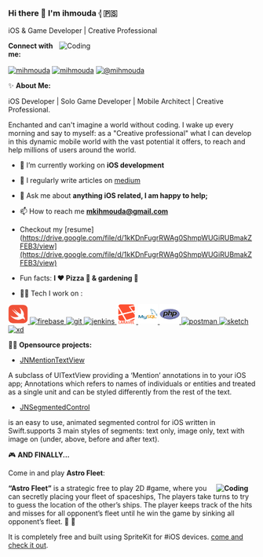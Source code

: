 ### Hi there 👋 I'm ihmouda 𓂆 🇵🇸 

iOS & Game Developer | Creative Professional

<img align="right" alt="Coding" width="400" src="https://camo.githubusercontent.com/8bf6f6d78abc81fcf9c49f10649423e73ea44bc248e83aaae8759d401c829a84/68747470733a2f2f70687973696373677572756b756c2e66696c65732e776f726470726573732e636f6d2f323031392f30322f6368617261637465722d312e676966">

**Connect with me:**

<p align="left">

<a href="https://linkedin.com/in/mihmouda" target="blank"><img align="center" src="https://raw.githubusercontent.com/rahuldkjain/github-profile-readme-generator/master/src/images/icons/Social/linked-in-alt.svg" alt="mihmouda" height="30" width="40" /></a>
<a href="https://twitter.com/mihmouda" target="blank"><img align="center" src="https://raw.githubusercontent.com/rahuldkjain/github-profile-readme-generator/master/src/images/icons/Social/twitter.svg" alt="mihmouda" height="30" width="40" /></a>
<a href="https://medium.com/@mihmouda" target="blank"><img align="center" src="https://raw.githubusercontent.com/rahuldkjain/github-profile-readme-generator/master/src/images/icons/Social/medium.svg" alt="@mihmouda" height="30" width="40" /></a>
</p>

✨  **About Me:**

iOS Developer | Solo Game Developer | Mobile Architect | Creative Professional.

Enchanted and can't imagine a world without coding. I wake up every morning and say to myself: as a "Creative professional" what I can develop in this dynamic mobile world with the vast potential it offers, to reach and help millions of users around the world.

- 🔭 I’m currently working on **iOS development**

- 📝 I regularly write articles on [medium](https://medium.com/@MIhmouda)

- 💬 Ask me about **anything iOS related, I am happy to help;**

- 📫 How to reach me **mkihmouda@gmail.com**

- Checkout my [resume](https://drive.google.com/file/d/1kKDnFugrRWAg0ShmpWUGiRUBmakZFEB3/view](https://drive.google.com/file/d/1kKDnFugrRWAg0ShmpWUGiRUBmakZFEB3/view)


- Fun facts: **I ❤️ Pizza 🍕 & gardening 🌱**

- 🧑‍💻 Tech I work on :

<p align="left">  <a href="https://developer.apple.com/swift/" target="_blank" rel="noreferrer"> <img src="https://raw.githubusercontent.com/devicons/devicon/master/icons/swift/swift-original.svg" alt="swift" width="40" height="40"/> </a><a href="https://firebase.google.com/" target="_blank" rel="noreferrer"> <img src="https://www.vectorlogo.zone/logos/firebase/firebase-icon.svg" alt="firebase" width="40" height="40"/> </a> <a href="https://git-scm.com/" target="_blank" rel="noreferrer"> <img src="https://www.vectorlogo.zone/logos/git-scm/git-scm-icon.svg" alt="git" width="40" height="40"/> </a> <a href="https://www.jenkins.io" target="_blank" rel="noreferrer"> <img src="https://www.vectorlogo.zone/logos/jenkins/jenkins-icon.svg" alt="jenkins" width="40" height="40"/> </a> <a href="https://laravel.com/" target="_blank" rel="noreferrer"> <img src="https://raw.githubusercontent.com/devicons/devicon/master/icons/laravel/laravel-plain-wordmark.svg" alt="laravel" width="40" height="40"/> </a> <a href="https://www.mysql.com/" target="_blank" rel="noreferrer"> <img src="https://raw.githubusercontent.com/devicons/devicon/master/icons/mysql/mysql-original-wordmark.svg" alt="mysql" width="40" height="40"/> </a> <a href="https://www.php.net" target="_blank" rel="noreferrer"> <img src="https://raw.githubusercontent.com/devicons/devicon/master/icons/php/php-original.svg" alt="php" width="40" height="40"/> </a> <a href="https://postman.com" target="_blank" rel="noreferrer"> <img src="https://www.vectorlogo.zone/logos/getpostman/getpostman-icon.svg" alt="postman" width="40" height="40"/> </a> <a href="https://www.sketch.com/" target="_blank" rel="noreferrer"> <img src="https://www.vectorlogo.zone/logos/sketchapp/sketchapp-icon.svg" alt="sketch" width="40" height="40"/> </a><a href="https://www.adobe.com/products/xd.html" target="_blank" rel="noreferrer"> <img src="https://cdn.worldvectorlogo.com/logos/adobe-xd.svg" alt="xd" width="40" height="40"/> </a> </p>


👨‍💻 **Opensource projects:**

- <u>JNMentionTextView</u>

A subclass of UITextView providing a ‘Mention’ annotations in to your iOS app; Annotations which refers to names of individuals or entities and treated as a single unit and can be styled differently from the rest of the text.

- <u>JNSegmentedControl</u>

is an easy to use, animated segmented control for iOS written in Swift.supports 3 main styles of segments: text only, image only, text with image on (under, above, before and after text).

🎮 **AND FINALLY...**  

Come in and play  **Astro Fleet**:

[**<img  align="right" alt="Coding" width="80" src="https://lemona.tech/assets/images/astro_fleet_icon.png">**](https://apps.apple.com/us/app/astro-fleet/id6449440318)

**“Astro Fleet”** is a strategic free to play 2D #game, where you can secretly placing your fleet of spaceships, The players take turns to try to guess the location of the other’s ships. The player keeps track of the hits and misses for all opponent’s fleet until he win the game by sinking all opponent’s fleet. 🚀 🚀

It is completely free and built using SpriteKit for #iOS devices. [come and check it out](https://apps.apple.com/us/app/astro-fleet/id6449440318).




